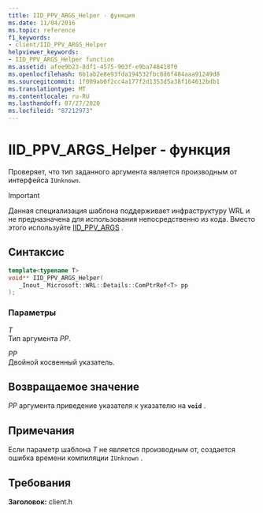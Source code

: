 ```yaml
---
title: IID_PPV_ARGS_Helper - функция
ms.date: 11/04/2016
ms.topic: reference
f1_keywords:
- client/IID_PPV_ARGS_Helper
helpviewer_keywords:
- IID_PPV_ARGS_Helper function
ms.assetid: afee9b23-8df1-4575-903f-e9ba748418f0
ms.openlocfilehash: 6b1ab2e8e93fda194532fbc8d6f484aaa91249d8
ms.sourcegitcommit: 1f009ab0f2cc4a177f2d1353d5a38f164612bdb1
ms.translationtype: MT
ms.contentlocale: ru-RU
ms.lasthandoff: 07/27/2020
ms.locfileid: "87212973"
---
```

# <a name="iid_ppv_args_helper-function"></a>IID_PPV_ARGS_Helper - функция

Проверяет, что тип заданного аргумента является производным от интерфейса `IUnknown`.

> [!IMPORTANT]
> Данная специализация шаблона поддерживает инфраструктуру WRL и не предназначена для использования непосредственно из кода. Вместо этого используйте [IID_PPV_ARGS](/windows/win32/api/combaseapi/nf-combaseapi-iid_ppv_args) .

## <a name="syntax"></a>Синтаксис

```cpp
template<typename T>
void** IID_PPV_ARGS_Helper(
   _Inout_ Microsoft::WRL::Details::ComPtrRef<T> pp
);
```

### <a name="parameters"></a>Параметры

*T*<br/>
Тип аргумента *PP*.

*PP*<br/>
Двойной косвенный указатель.

## <a name="return-value"></a>Возвращаемое значение

*PP* аргумента приведение указателя к указателю на **`void`** .

## <a name="remarks"></a>Примечания

Если параметр шаблона *T* не является производным от, создается ошибка времени компиляции `IUnknown` .

## <a name="requirements"></a>Требования

**Заголовок:** client.h
